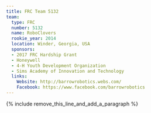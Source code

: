 ```yaml
---
title: FRC Team 5132
team:
  type: FRC
  number: 5132
  name: RoboClovers
  rookie_year: 2014
  location: Winder, Georgia, USA
  sponsors:
  - 2017 FRC Hardship Grant
  - Honeywell
  - 4-H Youth Development Organization
  - Sims Academy of Innovation and Technology
  links:
    Website: http://barrowrobotics.webs.com/
    Facebook: https://www.facebook.com/barrowrobotics
---
```


{% include remove_this_line_and_add_a_paragraph %}